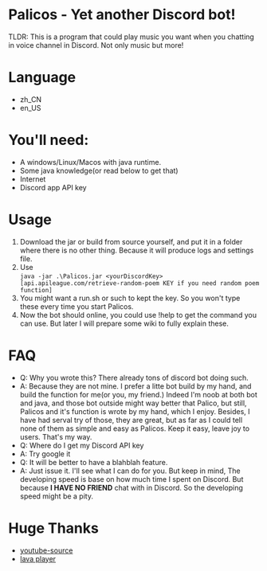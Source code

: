 # Palicos - Yet another Discord bot!

TLDR: This is a program that could play music you want when you chatting in voice channel in Discord. Not only music but more!

# Language
- zh_CN
- en_US
  
# You'll need:

- A windows/Linux/Macos with java runtime.
- Some java knowledge(or read below to get that)
- Internet
- Discord app API key

# Usage
1. Download the jar or build from source yourself, and put it in a folder where there is no other  thing. Because it will produce logs and settings file.
2. Use  
```java -jar .\Palicos.jar <yourDiscordKey> [api.apileague.com/retrieve-random-poem KEY if you need random poem function]```
3. You might want a run.sh or such to kept the key. So you won't type these every time you start Palicos.
4. Now the bot should online, you could use !help to get the command you can use. But later I will prepare some wiki to fully explain these.

# FAQ 
- Q: Why you wrote this? There already tons of discord bot doing such.
- A: Because they are not mine. I prefer a litte bot build by my hand, and build the function for me(or you, my friend.) Indeed I'm noob at both bot and java, and those bot outside might way better that Palico, but still, Palicos and it's function is wrote by my hand, which I enjoy. Besides, I have had serval try of those, they are great, but as far as I could tell none of them as simple and easy as Palicos. Keep it easy, leave joy to users. That's my way. 
- Q: Where do I get my Discord API key
- A: Try google it
- Q: It will be better to have a blahblah feature.
- A: Just issue it. I'll see what I can do for you. But keep in mind, The developing speed is base on how much time I spent on Discord. But because **I HAVE NO FRIEND** chat with in Discord. So the developing speed might be a pity.

# Huge Thanks
- [youtube-source](https://github.com/lavalink-devs/youtube-source)
- [lava player](https://github.com/lavalink-devs/lavaplayer)
